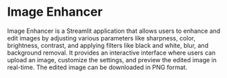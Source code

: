 # Image Enhancer

Image Enhancer is a Streamlit application that allows users to enhance and edit images by adjusting various parameters like sharpness, color, brightness, contrast, and applying filters like black and white, blur, and background removal. It provides an interactive interface where users can upload an image, customize the settings, and preview the edited image in real-time. The edited image can be downloaded in PNG format.


